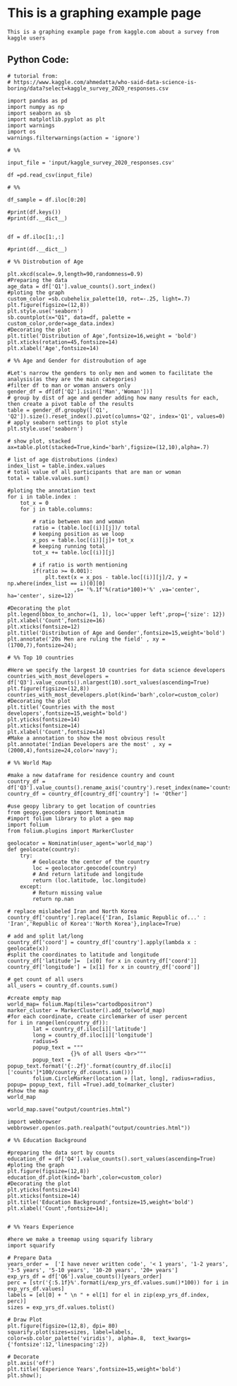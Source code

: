 # This is a graphing example page

    This is a graphing example page from kaggle.com about a survey from kaggle users
    
## Python Code:

    # tutorial from:
    # https://www.kaggle.com/ahmedatta/who-said-data-science-is-boring/data?select=kaggle_survey_2020_responses.csv

    import pandas as pd
    import numpy as np
    import seaborn as sb
    import matplotlib.pyplot as plt
    import warnings
    import os
    warnings.filterwarnings(action = 'ignore')

    # %%

    input_file = 'input/kaggle_survey_2020_responses.csv'

    df =pd.read_csv(input_file)

    # %%

    df_sample = df.iloc[0:20]

    #print(df.keys())
    #print(df.__dict__)


    df = df.iloc[1:,:]

    #print(df.__dict__)

    # %% Distrobution of Age

    plt.xkcd(scale=.9,length=90,randomness=0.9)
    #Preparing the data
    age_data = df['Q1'].value_counts().sort_index()
    #ploting the graph
    custom_color =sb.cubehelix_palette(10, rot=-.25, light=.7)
    plt.figure(figsize=(12,8))
    plt.style.use('seaborn')
    sb.countplot(x="Q1", data=df, palette = custom_color,order=age_data.index)
    #Decorating the plot
    plt.title('Distribution of Age',fontsize=16,weight = 'bold')
    plt.xticks(rotation=45,fontsize=14)
    plt.xlabel('Age',fontsize=14)

    # %% Age and Gender for distroubution of age

    #Let's narrow the genders to only men and women to facilitate the analysis(as they are the main categories)
    #filter df to man or woman answers only
    gender_df = df[df['Q2'].isin(['Man','Woman'])]
    # group by dist of age and gender adding how many results for each, then create a pivot table of the results
    table = gender_df.groupby(['Q1', 'Q2']).size().reset_index().pivot(columns='Q2', index='Q1', values=0)
    # apply seaborn settings to plot style
    plt.style.use('seaborn')
        
    # show plot, stacked
    ax=table.plot(stacked=True,kind='barh',figsize=(12,10),alpha=.7)

    # list of age distrobutions (index)
    index_list = table.index.values
    # total value of all participants that are man or woman
    total = table.values.sum()

    #ploting the annotation text
    for i in table.index :
        tot_x = 0
        for j in table.columns:
            
            # ratio between man and woman
            ratio = (table.loc[(i)][j])/ total
            # keeping position as we loop
            x_pos = table.loc[(i)][j]+ tot_x
            # keeping running total
            tot_x += table.loc[(i)][j]
            
            # if ratio is worth mentioning
            if(ratio >= 0.001):
                plt.text(x = x_pos - table.loc[(i)][j]/2, y = np.where(index_list == i)[0][0]
                         ,s= '%.1f'%(ratio*100)+'%' ,va='center', ha='center', size=12)
                
    #Decorating the plot
    plt.legend(bbox_to_anchor=(1, 1), loc='upper left',prop={'size': 12})
    plt.xlabel('Count',fontsize=16)
    plt.xticks(fontsize=12)
    plt.title('Distribution of Age and Gender',fontsize=15,weight='bold')
    plt.annotate('20s Men are ruling the field' , xy =(1700,7),fontsize=24);

    # %% Top 10 countries

    #Here we specify the largest 10 countries for data science developers
    countries_with_most_developers = df['Q3'].value_counts().nlargest(10).sort_values(ascending=True)
    plt.figure(figsize=(12,8))
    countries_with_most_developers.plot(kind='barh',color=custom_color)
    #Decorating the plot
    plt.title('Countries with the most developers',fontsize=15,weight='bold')
    plt.yticks(fontsize=14)
    plt.xticks(fontsize=14)
    plt.xlabel('Count',fontsize=14)
    #Make a annotation to show the most obvious result
    plt.annotate('Indian Developers are the most' , xy =(2000,4),fontsize=24,color='navy');

    # %% World Map

    #make a new dataframe for residence country and count
    country_df = df['Q3'].value_counts().rename_axis('country').reset_index(name='counts')
    country_df = country_df[country_df['country'] != 'Other']

    #use geopy library to get location of countries
    from geopy.geocoders import Nominatim
    #import folium library to plot a geo map
    import folium
    from folium.plugins import MarkerCluster

    geolocator = Nominatim(user_agent='world_map')
    def geolocate(country):
        try:
            # Geolocate the center of the country
            loc = geolocator.geocode(country)
            # And return latitude and longitude
            return (loc.latitude, loc.longitude)
        except:
            # Return missing value
            return np.nan

    # replace mislabeled Iran and North Korea
    country_df['country'].replace({'Iran, Islamic Republic of...' : 'Iran','Republic of Korea':'North Korea'},inplace=True)
     
    # add and split lat/long
    country_df['coord'] = country_df['country'].apply(lambda x : geolocate(x))
    #split the coordinates to latitude and longitude
    country_df['latitude']=  [x[0] for x in country_df['coord']]
    country_df['longitude'] = [x[1] for x in country_df['coord']]

    # get count of all users
    all_users = country_df.counts.sum()

    #create empty map
    world_map= folium.Map(tiles="cartodbpositron")
    marker_cluster = MarkerCluster().add_to(world_map)
    #for each coordinate, create circlemarker of user percent
    for i in range(len(country_df)):
            lat = country_df.iloc[i]['latitude']
            long = country_df.iloc[i]['longitude']
            radius=5
            popup_text = """
                        {}% of all Users <br>"""
            popup_text = popup_text.format('{:.2f}'.format(country_df.iloc[i]['counts']*100/country_df.counts.sum()))
            folium.CircleMarker(location = [lat, long], radius=radius, popup= popup_text, fill =True).add_to(marker_cluster)
    #show the map
    world_map

    world_map.save("output/countries.html")

    import webbrowser
    webbrowser.open(os.path.realpath("output/countries.html"))

    # %% Education Background

    #preparing the data sort by counts
    education_df = df['Q4'].value_counts().sort_values(ascending=True)
    #ploting the graph
    plt.figure(figsize=(12,8))
    education_df.plot(kind='barh',color=custom_color)
    #Decorating the plot
    plt.yticks(fontsize=14)
    plt.xticks(fontsize=14)
    plt.title('Education Background',fontsize=15,weight='bold')
    plt.xlabel('Count',fontsize=14);


    # %% Years Experience

    #here we make a treemap using squarify library
    import squarify

    # Prepare Data
    years_order =  ['I have never written code', '< 1 years', '1-2 years', '3-5 years', '5-10 years', '10-20 years', '20+ years']
    exp_yrs_df = df['Q6'].value_counts()[years_order]
    perc = [str('{:5.1f}%'.format(i/exp_yrs_df.values.sum()*100)) for i in exp_yrs_df.values]
    labels = [el[0] + " \n " + el[1] for el in zip(exp_yrs_df.index, perc)]
    sizes = exp_yrs_df.values.tolist()

    # Draw Plot
    plt.figure(figsize=(12,8), dpi= 80)
    squarify.plot(sizes=sizes, label=labels, color=sb.color_palette('viridis'), alpha=.8,  text_kwargs={'fontsize':12,'linespacing':2})

    # Decorate
    plt.axis('off')
    plt.title('Experience Years',fontsize=15,weight='bold')
    plt.show();
